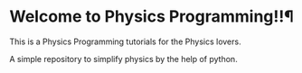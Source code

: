 # Welcome to Physics Programming!!¶
This is a Physics Programming tutorials for the Physics lovers.

A simple repository to simplify physics by the help of python.
